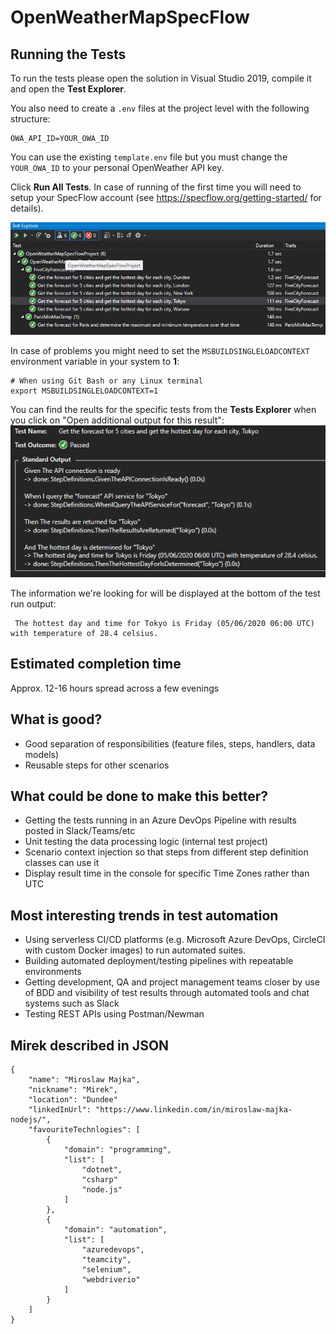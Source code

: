 # OpenWeatherMapSpecFlow

## Running the Tests

To run the tests please open the solution in Visual Studio 2019, compile it and open the **Test Explorer**.

You also need to create a `.env` files at the project level with the following structure:

```
OWA_API_ID=YOUR_OWA_ID
```

You can use the existing `template.env` file but you must change the `YOUR_OWA_ID` to your personal OpenWeather API key. 

Click **Run All Tests**. In case of running of the first time you will need to setup your SpecFlow account (see https://specflow.org/getting-started/ for details).

![Test Explorer](docs/test-explorer.png)

In case of problems you might need to set the `MSBUILDSINGLELOADCONTEXT` environment variable in your system to **1**:
```
# When using Git Bash or any Linux terminal
export MSBUILDSINGLELOADCONTEXT=1
```

You can find the reults for the specific tests from the **Tests Explorer** when you click on "Open additional output for this result":
![Tokyo Test Result](docs/tokyo-test-result.png)

The information we're looking for will be displayed at the bottom of the test run output:
```
 The hottest day and time for Tokyo is Friday (05/06/2020 06:00 UTC) with temperature of 28.4 celsius.
```

## Estimated completion time

Approx. 12-16 hours spread across a few evenings

## What is good?

* Good separation of responsibilities (feature files, steps, handlers, data models)
* Reusable steps for other scenarios

## What could be done to make this better?

* Getting the tests running in an Azure DevOps Pipeline with results posted in Slack/Teams/etc
* Unit testing the data processing logic (internal test project)
* Scenario context injection so that steps from different step definition classes can use it
* Display result time in the console for specific Time Zones rather than UTC

## Most interesting trends in test automation

* Using serverless CI/CD platforms (e.g. Microsoft Azure DevOps, CircleCI with custom Docker images) to run automated suites.
* Building automated deployment/testing pipelines with repeatable environments
* Getting development, QA and project management teams closer by use of BDD and visibility of test results through automated tools and chat systems such as Slack
* Testing REST APIs using Postman/Newman

## Mirek described in JSON

```
{
    "name": "Miroslaw Majka",
    "nickname": "Mirek",
    "location": "Dundee"
    "linkedInUrl": "https://www.linkedin.com/in/miroslaw-majka-nodejs/",
    "favouriteTechnlogies": [
        {
            "domain": "programming",
            "list": [
                "dotnet",
                "csharp"
                "node.js"
            ]
        },
        {
            "domain": "automation",
            "list": [
                "azuredevops",
                "teamcity",
                "selenium",
                "webdriverio"
            ]
        }
    ] 
}
```